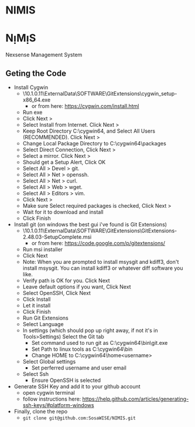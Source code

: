 # NIMIS
# NᴉMᴉS
Nexsense Management System

Geting the Code
---------------
- Install Cygwin
  - \\10.1.0.11\ExternalData\SOFTWARE\GitExtensions\cygwin_setup-x86_64.exe
    - or from here: https://cygwin.com/install.html
  - Run exe
  - Click Next >
  - Select Install from Internet. Click Next >
  - Keep Root Directory C:\cygwin64, and Select All Users (RECOMMENDED). Click Next >
  - Change Local Package Directory to C:\cygwin64\packages
  - Select Direct Connection, Click Next >
  - Select a mirror. Click Next >
  - Should get a Setup Alert, Click OK
  - Select All > Devel > git.
  - Select All > Net > openssh.
  - Select All > Net > curl.
  - Select All > Web > wget.
  - Select All > Editors > vim.
  - Click Next >
  - Make sure Select required packages is checked, Click Next >
  - Wait for it to download and install
  - Click Finish
- Install git (on windows the best gui i've found is Git Extensions)
  - \\10.1.0.11\ExternalData\SOFTWARE\GitExtensions\GitExtensions-2.48.03-SetupComplete.msi
    - or from here: https://code.google.com/p/gitextensions/
  - Run msi installer
  - Click Next
  - Note: When you are prompted to install msysgit and kdiff3, don't install msysgit. You can install kdiff3 or whatever diff software you like.
  - Verify path is OK for you. Click Next
  - Leave default options if you want, Click Next
  - Select OpenSSH, Click Next
  - Click Install
  - Let it install
  - Click Finish
  - Run Git Extensions
  - Select Language
  - In settings (which should pop up right away, if not it's in Tools>Settings) Select the Git tab
    - Set command used to run git as C:\cygwin64\bin\git.exe
    - Set Path to linux tools as C:\cygwin64\bin
    - Change HOME to C:\cygwin64\home\<username>
  - Select Global settings
    - Set perferred username and user email
  - Select Ssh
    - Ensure OpenSSH is selected  
- Generate SSH Key and add it to your github account
  - open cygwin terminal
  - follow instructions here: https://help.github.com/articles/generating-ssh-keys/#platform-windows
- Finally, clone the repo
  - `git clone git@github.com:SosaWISE/NIMIS.git`
